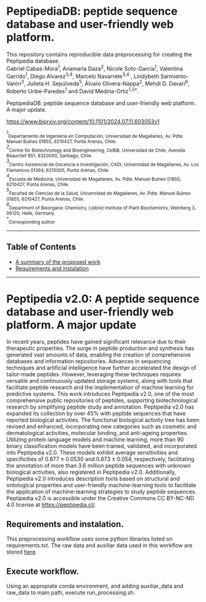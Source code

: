 # PeptipediaDB: peptide sequence database and user-friendly web platform.


This repository contains reproducible data preprocessing for creating the Peptipedia database. <br>
Gabriel Cabas-Mora<sup>1</sup>, Anamaría Daza<sup>2</sup>, Nicole Soto-García<sup>1</sup>, Valentina Garrido<sup>1</sup>, Diego Alvarez<sup>3,4</sup>, Marcelo Navarrete<sup>3,4</sup> , Lindybeth Sarmiento-Varón<sup>3</sup>, Julieta H. Sepúlveda<sup>5</sup>, Álvaro Olivera-Nappa<sup>2</sup>, Mehdi D. Davari<sup>6</sup>, Roberto Uribe-Paredes<sup>1</sup> and David Medina-Ortiz<sup>1,2*</sup>.<br>

PeptipediaDB: peptide sequence database and user-friendly web platform. A major update. <br>

https://www.biorxiv.org/content/10.1101/2024.07.11.603053v1<br>

<sup>*1*</sup><sub>Departamento de Ingeniería en Computación, Universidad de Magallanes, Av. Pdte. Manuel Bulnes 01855, 6210427, Punta Arenas, Chile.</sub> <br>
<sup>*2*</sup><sub>Centre for Biotechnology and Bioengineering, CeBiB, Universidad de Chile, Avenida Beauchef 851, 8320000, Santiago, Chile.</sub> <br>
<sup>*3*</sup><sub>Centro Asistencial de Docencia e Investigación, CADI, Universidad de Magallanes, Av. Los Flamencos 01364, 6210005, Punta Arenas, Chile.</sub> <br>
<sup>*4*</sup><sub>Escuela de Medicina, Universidad de Magallanes, Av. Pdte. Manuel Bulnes 01855, 6210427, Punta Arenas, Chile.</sub> <br>
<sup>*5*</sup><sub>Facultad de Ciencias de la Salud, Universidad de Magallanes, Av. Pdte. Manuel Bulnes 01855, 6210427, Punta Arenas, Chile.</sub> <br>
<sup>*6*</sup><sub>Department of Bioorganic Chemistry, Leibniz Institute of Plant Biochemistry, Weinberg 3, 06120, Halle, Germany.</sub> <br>
<sup>*\**</sup><sub>Corresponding author</sub> <br>

---
## Table of Contents
- [A summary of the proposed work](#summary)
- [Requirements and instalation](#requirements)
---

<a name="summary"></a>

# Peptipedia v2.0: A peptide sequence database and user-friendly web platform. A major update
In recent years, peptides have gained significant relevance due to their therapeutic properties. The surge in peptide production and synthesis has generated vast amounts of data, enabling the creation of comprehensive databases and information repositories. Advances in sequencing techniques and artificial intelligence have further accelerated the design of tailor-made peptides. However, leveraging these techniques requires versatile and continuously updated storage systems, along with tools that facilitate peptide research and the implementation of machine learning for predictive systems. This work introduces Peptipedia v2.0, one of the most comprehensive public repositories of peptides, supporting biotechnological research by simplifying peptide study and annotation. Peptipedia v2.0 has expanded its collection by over 45% with peptide sequences that have reported biological activities. The functional biological activity tree has been revised and enhanced, incorporating new categories such as cosmetic and dermatological activities, molecular binding, and anti-ageing properties. Utilizing protein language models and machine learning, more than 90 binary classification models have been trained, validated, and incorporated into Peptipedia v2.0. These models exhibit average sensitivities and specificities of 0.877 ± 0.0530 and 0.873 ± 0.054, respectively, facilitating the annotation of more than 3.6 million peptide sequences with unknown biological activities, also registered in Peptipedia v2.0. Additionally, Peptipedia v2.0 introduces description tools based on structural and ontological properties and user-friendly machine-learning tools to facilitate the application of machine-learning strategies to study peptide sequences. Peptipedia v2.0 is accessible under the Creative Commons CC BY-NC-ND 4.0 license at https://peptipedia.cl/.

<a name="requirements"></a>

## Requirements and instalation.

This preprocessing workflow uses some python libraries listed on requirements.txt.
The raw data and auxiliar data used in this workflow are stored [here](https://drive.google.com/drive/folders/14YFwy1SXkkZGdsso5OzkRN7OB7MArPrP?usp=drive_link).

## Execute workflow.
Using an appropiate conda environment, and adding auxiliar_data and raw_data to main path, execute run_processing.sh.
